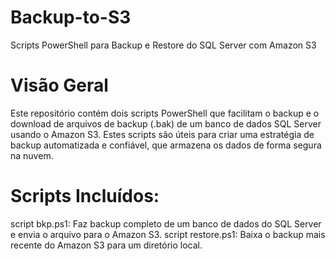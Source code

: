 # Backup-to-S3
Scripts PowerShell para Backup e Restore do SQL Server com Amazon S3



# Visão Geral
Este repositório contém dois scripts PowerShell que facilitam o backup e o download de arquivos de backup (.bak) de um banco de dados SQL Server usando o Amazon S3. Estes scripts são úteis para criar uma estratégia de backup automatizada e confiável, que armazena os dados de forma segura na nuvem.

# Scripts Incluídos:
script bkp.ps1:  Faz backup completo de um banco de dados do SQL Server e envia o arquivo para o Amazon S3.
script restore.ps1: Baixa o backup mais recente do Amazon S3 para um diretório local.
